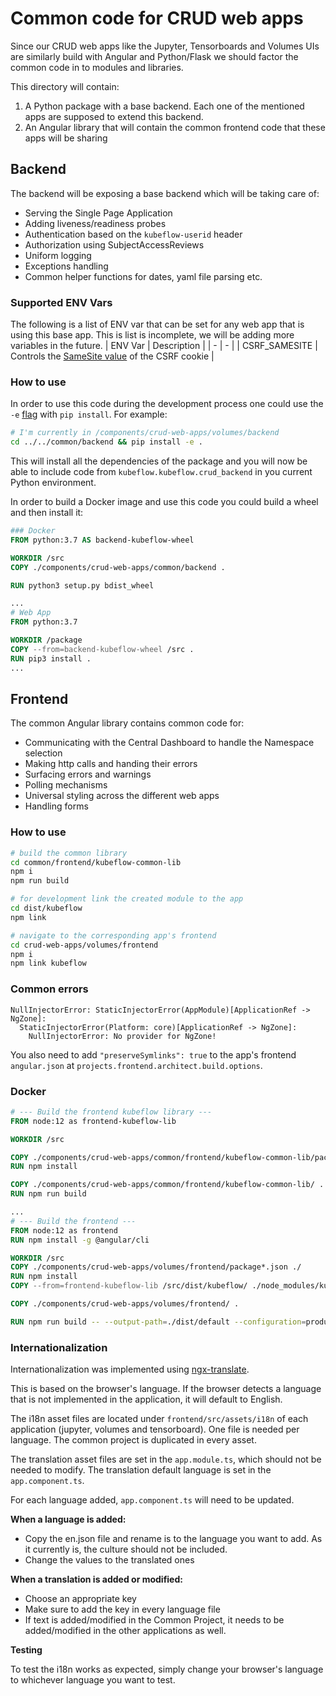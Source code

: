 # Common code for CRUD web apps

Since our CRUD web apps like the Jupyter, Tensorboards and Volumes UIs are similarly build with Angular and Python/Flask we should factor the common code in to modules and libraries.

This directory will contain:
1. A Python package with a base backend. Each one of the mentioned apps are supposed to extend this backend.
2. An Angular library that will contain the common frontend code that these apps will be sharing

## Backend

The backend will be exposing a base backend which will be taking care of:
* Serving the Single Page Application
* Adding liveness/readiness probes
* Authentication based on the `kubeflow-userid` header
* Authorization using SubjectAccessReviews
* Uniform logging
* Exceptions handling
* Common helper functions for dates, yaml file parsing etc.

### Supported ENV Vars

The following is a list of ENV var that can be set for any web app that is using this base app.
This is list is incomplete, we will be adding more variables in the future.
| ENV Var | Description |
| - | - |
| CSRF_SAMESITE | Controls the [SameSite value](https://developer.mozilla.org/en-US/docs/Web/HTTP/Headers/Set-Cookie#SameSite) of the CSRF cookie |

### How to use

In order to use this code during the development process one could use the `-e` [flag](https://pip.pypa.io/en/stable/reference/pip_install/#install-editable) with `pip install`. For example:

```bash
# I'm currently in /components/crud-web-apps/volumes/backend
cd ../../common/backend && pip install -e .
```

This will install all the dependencies of the package and you will now be able to include code from `kubeflow.kubeflow.crud_backend` in you current Python environment.

In order to build a Docker image and use this code you could build a wheel and then install it:
```dockerfile
### Docker
FROM python:3.7 AS backend-kubeflow-wheel

WORKDIR /src
COPY ./components/crud-web-apps/common/backend .

RUN python3 setup.py bdist_wheel

...
# Web App
FROM python:3.7

WORKDIR /package
COPY --from=backend-kubeflow-wheel /src .
RUN pip3 install .
...
```
## Frontend

The common Angular library contains common code for:
* Communicating with the Central Dashboard to handle the Namespace selection
* Making http calls and handing their errors
* Surfacing errors and warnings
* Polling mechanisms
* Universal styling across the different web apps
* Handling forms

### How to use
```bash
# build the common library
cd common/frontend/kubeflow-common-lib
npm i
npm run build

# for development link the created module to the app
cd dist/kubeflow
npm link

# navigate to the corresponding app's frontend
cd crud-web-apps/volumes/frontend
npm i
npm link kubeflow

```
### Common errors
```
NullInjectorError: StaticInjectorError(AppModule)[ApplicationRef -> NgZone]:
  StaticInjectorError(Platform: core)[ApplicationRef -> NgZone]:
    NullInjectorError: No provider for NgZone!
```

You also need to add `"preserveSymlinks": true` to the app's frontend `angular.json` at `projects.frontend.architect.build.options`.

### Docker

```dockerfile
# --- Build the frontend kubeflow library ---
FROM node:12 as frontend-kubeflow-lib

WORKDIR /src

COPY ./components/crud-web-apps/common/frontend/kubeflow-common-lib/package*.json ./
RUN npm install

COPY ./components/crud-web-apps/common/frontend/kubeflow-common-lib/ .
RUN npm run build

...
# --- Build the frontend ---
FROM node:12 as frontend
RUN npm install -g @angular/cli

WORKDIR /src
COPY ./components/crud-web-apps/volumes/frontend/package*.json ./
RUN npm install
COPY --from=frontend-kubeflow-lib /src/dist/kubeflow/ ./node_modules/kubeflow/

COPY ./components/crud-web-apps/volumes/frontend/ .

RUN npm run build -- --output-path=./dist/default --configuration=production

```

### Internationalization
Internationalization was implemented using [ngx-translate](https://github.com/ngx-translate/core).

This is based on the browser's language. If the browser detects a language that is not implemented in the application, it will default to English.

The i18n asset files are located under `frontend/src/assets/i18n` of each application (jupyter, volumes and tensorboard). One file is needed per language. The common project is duplicated in every asset. 

The translation asset files are set in the `app.module.ts`, which should not be needed to modify.
The translation default language is set in the `app.component.ts`.

For each language added, `app.component.ts` will need to be updated.

**When a language is added:** 
- Copy the en.json file and rename is to the language you want to add. As it currently is, the culture should not be included.
- Change the values to the translated ones

**When a translation is added or modified:**
- Choose an appropriate key
- Make sure to add the key in every language file
- If text is added/modified in the Common Project, it needs to be added/modified in the other applications as well.

**Testing**

To test the i18n works as expected, simply change your browser's language to whichever language you want to test.  
